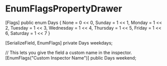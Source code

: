# EnumFlagsPropertyDrawer

[Flags]
public enum Days
{
	None = 0 << 0,
	Sunday = 1 << 1,
	Monday = 1 << 2,
	Tuesday = 1 << 3,
	Wednesday = 1 << 4,
	Thursday = 1 << 5,
	Friday = 1 << 6,
	Saturday = 1 << 7
}

[SerializeField, EnumFlags]
private Days weekdays;

// This lets you give the field a custom name in the inspector.
[EnumFlags("Custom Inspector Name")]
public Days weekend;